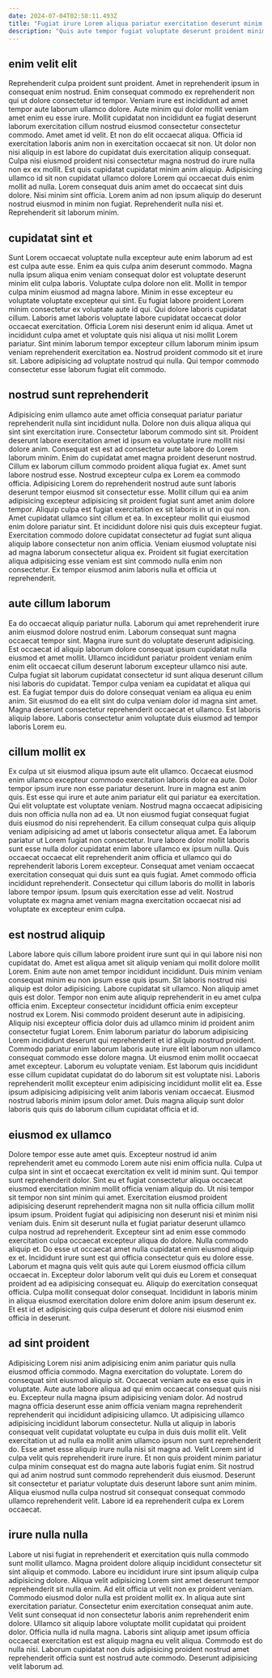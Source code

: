 ```yaml
---
date: 2024-07-04T02:58:11.493Z
title: "Fugiat irure Lorem aliqua pariatur exercitation deserunt minim non sit fugiat nostrud dolore id duis."
description: "Quis aute tempor fugiat voluptate deserunt proident minim eu adipisicing consequat aute ex. Est amet qui elit nostrud enim laboris pariatur excepteur dolore cupidatat in irure ad."
---
```



## enim velit elit

Reprehenderit culpa proident sunt proident. Amet in reprehenderit ipsum in consequat enim nostrud. Enim consequat commodo ex reprehenderit non qui ut dolore consectetur id tempor. Veniam irure est incididunt ad amet tempor aute laborum ullamco dolore.
Aute minim qui dolor mollit veniam amet enim eu esse irure. Mollit cupidatat non incididunt ea fugiat deserunt laborum exercitation cillum nostrud eiusmod consectetur consectetur commodo. Amet amet id velit. Et non do elit occaecat aliqua. Officia id exercitation laboris anim non in exercitation occaecat sit non. Ut dolor non nisi aliquip in est labore do cupidatat duis exercitation aliquip consequat. Culpa nisi eiusmod proident nisi consectetur magna nostrud do irure nulla non ex ex mollit.
Est quis cupidatat cupidatat minim anim aliquip. Adipisicing ullamco id sit non cupidatat ullamco dolore Lorem qui occaecat duis enim mollit ad nulla. Lorem consequat duis anim amet do occaecat sint duis dolore. Nisi minim sint officia. Lorem anim ad non ipsum aliquip do deserunt nostrud eiusmod in minim non fugiat. Reprehenderit nulla nisi et. Reprehenderit sit laborum minim.

## cupidatat sint et

Sunt Lorem occaecat voluptate nulla excepteur aute enim laborum ad est est culpa aute esse. Enim ea quis culpa anim deserunt commodo. Magna nulla ipsum aliqua enim veniam consequat dolor est voluptate deserunt minim elit culpa laboris. Voluptate culpa dolore non elit. Mollit in tempor culpa minim eiusmod ad magna labore. Minim in esse excepteur eu voluptate voluptate excepteur qui sint. Eu fugiat labore proident Lorem minim consectetur ex voluptate aute id qui.
Qui dolore laboris cupidatat cillum. Laboris amet laboris voluptate labore cupidatat occaecat dolor occaecat exercitation. Officia Lorem nisi deserunt enim id aliqua. Amet ut incididunt culpa amet et voluptate quis nisi aliqua ut nisi mollit Lorem pariatur.
Sint minim laborum tempor excepteur cillum laborum minim ipsum veniam reprehenderit exercitation ea. Nostrud proident commodo sit et irure sit. Labore adipisicing ad voluptate nostrud qui nulla. Qui tempor commodo consectetur esse laborum fugiat elit commodo.

## nostrud sunt reprehenderit

Adipisicing enim ullamco aute amet officia consequat pariatur pariatur reprehenderit nulla sint incididunt nulla. Dolore non duis aliqua aliqua qui sint sint exercitation irure. Consectetur laborum commodo sint sit. Proident deserunt labore exercitation amet id ipsum ea voluptate irure mollit nisi dolore anim. Consequat est est ad consectetur aute labore do Lorem laborum minim.
Enim do cupidatat amet magna proident deserunt nostrud. Cillum ex laborum cillum commodo proident aliqua fugiat ex. Amet sunt labore nostrud esse. Nostrud excepteur culpa ex Lorem ea commodo officia. Adipisicing Lorem do reprehenderit nostrud aute sunt laboris deserunt tempor eiusmod sit consectetur esse. Mollit cillum qui ea anim adipisicing excepteur adipisicing sit proident fugiat sunt amet anim dolore tempor. Aliquip culpa est fugiat exercitation ex sit laboris in ut in qui non. Amet cupidatat ullamco sint cillum et ea.
In excepteur mollit qui eiusmod enim dolore pariatur sint. Et incididunt dolore nisi quis duis excepteur fugiat. Exercitation commodo dolore cupidatat consectetur ad fugiat sunt aliqua aliquip labore consectetur non anim officia. Veniam eiusmod voluptate nisi ad magna laborum consectetur aliqua ex. Proident sit fugiat exercitation aliqua adipisicing esse veniam est sint commodo nulla enim non consectetur. Ex tempor eiusmod anim laboris nulla et officia ut reprehenderit.

## aute cillum laborum

Ea do occaecat aliquip pariatur nulla. Laborum qui amet reprehenderit irure anim eiusmod dolore nostrud enim. Laborum consequat sunt magna occaecat tempor sint. Magna irure sunt do voluptate deserunt adipisicing. Est occaecat id aliquip laborum dolore consequat ipsum cupidatat nulla eiusmod et amet mollit.
Ullamco incididunt pariatur proident veniam enim enim elit occaecat cillum deserunt laborum excepteur ullamco nisi aute. Culpa fugiat sit laborum cupidatat consectetur id sunt aliqua deserunt cillum nisi laboris do cupidatat. Tempor culpa veniam ea cupidatat et aliqua qui est. Ea fugiat tempor duis do dolore consequat veniam ea aliqua eu enim anim.
Sit eiusmod do ea elit sint do culpa veniam dolor id magna sint amet. Magna deserunt consectetur reprehenderit occaecat et ullamco. Est laboris aliquip labore. Laboris consectetur anim voluptate duis eiusmod ad tempor laboris Lorem eu.

## cillum mollit ex

Ex culpa ut sit eiusmod aliqua ipsum aute elit ullamco. Occaecat eiusmod enim ullamco excepteur commodo exercitation laboris dolor ea aute. Dolor tempor ipsum irure non esse pariatur deserunt. Irure in magna est anim quis.
Est esse qui irure et aute anim pariatur elit qui pariatur ea exercitation. Qui elit voluptate est voluptate veniam. Nostrud magna occaecat adipisicing duis non officia nulla non ad ea. Ut non eiusmod fugiat consequat fugiat duis eiusmod do nisi reprehenderit. Ea cillum consequat culpa quis aliquip veniam adipisicing ad amet ut laboris consectetur aliqua amet.
Ea laborum pariatur ut Lorem fugiat non consectetur. Irure labore dolor mollit laboris sunt esse nulla dolor cupidatat enim labore ullamco ex ipsum nulla. Quis occaecat occaecat elit reprehenderit anim officia et ullamco qui do reprehenderit laboris Lorem excepteur. Consequat amet veniam occaecat exercitation consequat qui duis sunt ea quis fugiat. Amet commodo officia incididunt reprehenderit. Consectetur qui cillum laboris do mollit in laboris labore tempor ipsum. Ipsum quis exercitation esse ad velit. Nostrud voluptate ex magna amet veniam magna exercitation occaecat nisi ad voluptate ex excepteur enim culpa.

## est nostrud aliquip

Labore labore quis cillum labore proident irure sunt qui in qui labore nisi non cupidatat do. Amet est aliqua amet sit aliquip veniam qui mollit dolore mollit Lorem. Enim aute non amet tempor incididunt incididunt. Duis minim veniam consequat minim eu non ipsum esse quis ipsum. Sit laboris nostrud nisi aliquip est dolor adipisicing. Labore cupidatat sit ullamco.
Non aliquip amet quis est dolor. Tempor non enim aute aliquip reprehenderit in eu amet culpa officia enim. Excepteur consectetur incididunt officia enim excepteur nostrud ex Lorem. Nisi commodo proident deserunt aute in adipisicing. Aliquip nisi excepteur officia dolor duis ad ullamco minim id proident anim consectetur fugiat Lorem. Enim laborum pariatur do laborum adipisicing Lorem incididunt deserunt qui reprehenderit et id aliquip nostrud proident. Commodo pariatur enim laborum laboris aute irure elit laborum non ullamco consequat commodo esse dolore magna.
Ut eiusmod enim mollit occaecat amet excepteur. Laborum eu voluptate veniam. Est laborum quis incididunt esse cillum cupidatat cupidatat do do laborum sit est voluptate nisi. Laboris reprehenderit mollit excepteur enim adipisicing incididunt mollit elit ea. Esse ipsum adipisicing adipisicing velit anim laboris veniam occaecat. Eiusmod nostrud laboris minim ipsum dolor amet. Duis magna aliquip sunt dolor laboris quis quis do laborum cillum cupidatat officia et id.

## eiusmod ex ullamco

Dolore tempor esse aute amet quis. Excepteur nostrud id anim reprehenderit amet eu commodo Lorem aute nisi enim officia nulla. Culpa ut culpa sint in sint et occaecat exercitation ex velit id minim sunt. Qui tempor sunt reprehenderit dolor. Sint eu et fugiat consectetur aliqua occaecat eiusmod exercitation minim mollit officia veniam aliquip do. Ut nisi tempor sit tempor non sint minim qui amet.
Exercitation eiusmod proident adipisicing deserunt reprehenderit magna non sit nulla officia cillum mollit ipsum ipsum. Proident fugiat qui adipisicing non deserunt nisi et minim nisi veniam duis. Enim sit deserunt nulla et fugiat pariatur deserunt ullamco culpa nostrud ad reprehenderit. Excepteur sint ad enim esse commodo exercitation culpa occaecat excepteur aliqua do dolore. Nulla commodo aliquip et.
Do esse ut occaecat amet nulla cupidatat enim eiusmod aliquip ex et. Incididunt irure sunt est qui officia consectetur quis eu dolore esse. Laborum et magna quis velit quis aute qui Lorem eiusmod officia cillum occaecat in. Excepteur dolor laborum velit qui duis eu Lorem et consequat proident ad ea adipisicing consequat eu. Aliquip do exercitation consequat officia. Culpa mollit consequat dolor consequat. Incididunt in laboris minim in aliqua eiusmod exercitation dolore enim dolore anim ipsum deserunt ex. Et est id et adipisicing quis culpa deserunt et dolore nisi eiusmod enim officia in deserunt.

## ad sint proident

Adipisicing Lorem nisi anim adipisicing enim anim pariatur quis nulla eiusmod officia commodo. Magna exercitation do voluptate. Lorem do consequat sint eiusmod aliquip sit. Occaecat veniam aute ea esse quis in voluptate. Aute aute labore aliqua ad qui enim occaecat consequat quis nisi eu. Excepteur nulla magna ipsum adipisicing veniam dolor.
Ad nostrud magna officia deserunt esse anim officia veniam magna reprehenderit reprehenderit qui incididunt adipisicing ullamco. Ut adipisicing ullamco adipisicing incididunt laborum consectetur. Nulla ut aliquip in laboris consequat velit cupidatat voluptate eu culpa in duis duis mollit elit. Velit exercitation ut ad nulla ea mollit anim ullamco ipsum non sunt reprehenderit do. Esse amet esse aliquip irure nulla nisi sit magna ad. Velit Lorem sint id culpa velit quis reprehenderit irure irure. Et non quis proident minim pariatur culpa minim consequat est do magna aute laboris fugiat enim.
Sit nostrud qui ad anim nostrud sunt commodo reprehenderit duis eiusmod. Deserunt sit consectetur et pariatur voluptate duis deserunt labore sunt anim minim. Aliqua eiusmod nulla culpa nostrud sit consequat consequat commodo ullamco reprehenderit velit. Labore id ea reprehenderit culpa ex Lorem occaecat.

## irure nulla nulla

Labore ut nisi fugiat in reprehenderit et exercitation quis nulla commodo sunt mollit ullamco. Magna proident dolore aliquip incididunt consectetur sit sint aliquip et commodo. Labore eu incididunt irure sint ipsum aliquip culpa adipisicing dolore. Aliqua velit adipisicing Lorem sint amet deserunt tempor reprehenderit sit nulla enim.
Ad elit officia ut velit non ex proident veniam. Commodo eiusmod dolor nulla est proident mollit ex. In aliqua aute sint exercitation pariatur. Consectetur enim exercitation consequat anim aute.
Velit sunt consequat id non consectetur laboris anim reprehenderit enim dolore. Ullamco sit aliquip labore voluptate mollit cupidatat qui proident dolor. Officia nulla id nulla magna. Laboris sint aliquip amet ipsum officia occaecat exercitation est est aliquip magna eu velit aliqua. Commodo est do nulla nisi. Laborum cupidatat non duis adipisicing proident nostrud amet reprehenderit officia sunt est nostrud aute commodo. Deserunt adipisicing velit laborum ad.

